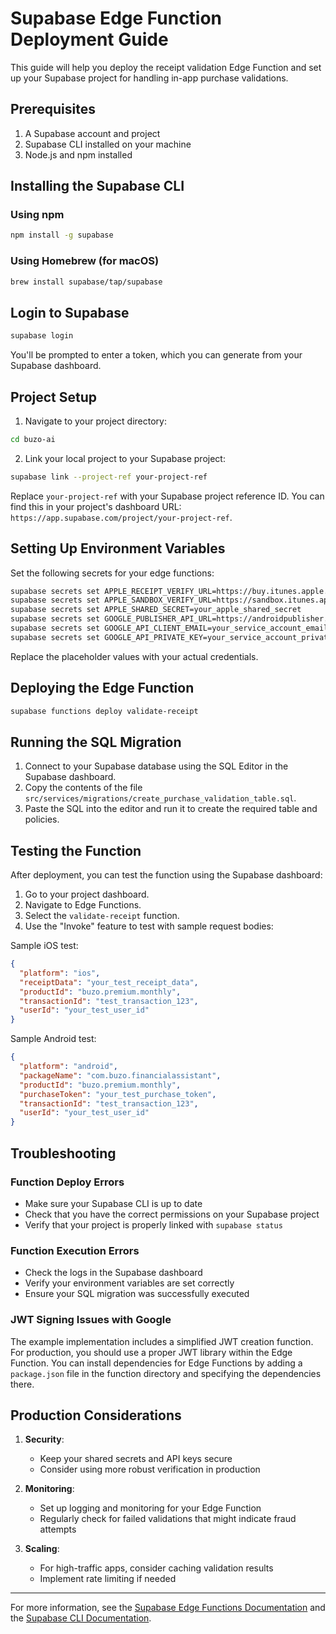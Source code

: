 # Supabase Edge Function Deployment Guide

This guide will help you deploy the receipt validation Edge Function and set up your Supabase project for handling in-app purchase validations.

## Prerequisites

1. A Supabase account and project
2. Supabase CLI installed on your machine
3. Node.js and npm installed

## Installing the Supabase CLI

### Using npm
```bash
npm install -g supabase
```

### Using Homebrew (for macOS)
```bash
brew install supabase/tap/supabase
```

## Login to Supabase

```bash
supabase login
```

You'll be prompted to enter a token, which you can generate from your Supabase dashboard.

## Project Setup

1. Navigate to your project directory:
```bash
cd buzo-ai
```

2. Link your local project to your Supabase project:
```bash
supabase link --project-ref your-project-ref
```

Replace `your-project-ref` with your Supabase project reference ID. You can find this in your project's dashboard URL: `https://app.supabase.com/project/your-project-ref`.

## Setting Up Environment Variables

Set the following secrets for your edge functions:

```bash
supabase secrets set APPLE_RECEIPT_VERIFY_URL=https://buy.itunes.apple.com/verifyReceipt
supabase secrets set APPLE_SANDBOX_VERIFY_URL=https://sandbox.itunes.apple.com/verifyReceipt
supabase secrets set APPLE_SHARED_SECRET=your_apple_shared_secret
supabase secrets set GOOGLE_PUBLISHER_API_URL=https://androidpublisher.googleapis.com/androidpublisher/v3/applications
supabase secrets set GOOGLE_API_CLIENT_EMAIL=your_service_account_email
supabase secrets set GOOGLE_API_PRIVATE_KEY=your_service_account_private_key
```

Replace the placeholder values with your actual credentials.

## Deploying the Edge Function

```bash
supabase functions deploy validate-receipt
```

## Running the SQL Migration

1. Connect to your Supabase database using the SQL Editor in the Supabase dashboard.
2. Copy the contents of the file `src/services/migrations/create_purchase_validation_table.sql`.
3. Paste the SQL into the editor and run it to create the required table and policies.

## Testing the Function

After deployment, you can test the function using the Supabase dashboard:

1. Go to your project dashboard.
2. Navigate to Edge Functions.
3. Select the `validate-receipt` function.
4. Use the "Invoke" feature to test with sample request bodies:

Sample iOS test:
```json
{
  "platform": "ios",
  "receiptData": "your_test_receipt_data",
  "productId": "buzo.premium.monthly",
  "transactionId": "test_transaction_123",
  "userId": "your_test_user_id"
}
```

Sample Android test:
```json
{
  "platform": "android",
  "packageName": "com.buzo.financialassistant",
  "productId": "buzo.premium.monthly",
  "purchaseToken": "your_test_purchase_token",
  "transactionId": "test_transaction_123",
  "userId": "your_test_user_id"
}
```

## Troubleshooting

### Function Deploy Errors
- Make sure your Supabase CLI is up to date
- Check that you have the correct permissions on your Supabase project
- Verify that your project is properly linked with `supabase status`

### Function Execution Errors
- Check the logs in the Supabase dashboard
- Verify your environment variables are set correctly
- Ensure your SQL migration was successfully executed

### JWT Signing Issues with Google
The example implementation includes a simplified JWT creation function. For production, you should use a proper JWT library within the Edge Function. You can install dependencies for Edge Functions by adding a `package.json` file in the function directory and specifying the dependencies there.

## Production Considerations

1. **Security**: 
   - Keep your shared secrets and API keys secure
   - Consider using more robust verification in production

2. **Monitoring**:
   - Set up logging and monitoring for your Edge Function
   - Regularly check for failed validations that might indicate fraud attempts

3. **Scaling**:
   - For high-traffic apps, consider caching validation results
   - Implement rate limiting if needed

---

For more information, see the [Supabase Edge Functions Documentation](https://supabase.com/docs/guides/functions) and the [Supabase CLI Documentation](https://supabase.com/docs/guides/cli). 